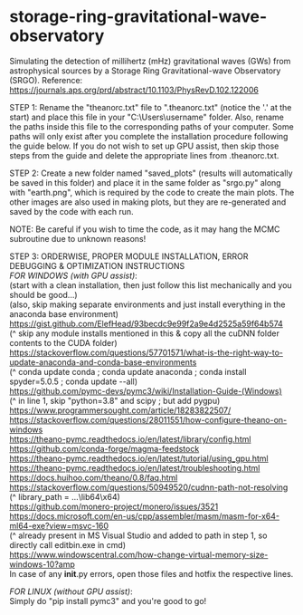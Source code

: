 # storage-ring-gravitational-wave-observatory
Simulating the detection of millihertz (mHz) gravitational waves (GWs) from astrophysical sources by a Storage Ring Gravitational-wave Observatory (SRGO). Reference: https://journals.aps.org/prd/abstract/10.1103/PhysRevD.102.122006

STEP 1: Rename the "theanorc.txt" file to ".theanorc.txt" (notice the '.' at the start) and place this file in your "C:\Users\username" folder. Also, rename the paths inside this file to the corresponding paths of your computer. Some paths will only exist after you complete the installation procedure following the guide below. If you do not wish to set up GPU assist, then skip those steps from the guide and delete the appropriate lines from .theanorc.txt.

STEP 2: Create a new folder named "saved_plots" (results will automatically be saved in this folder) and place it in the same folder as "srgo.py" along with "earth.png", which is required by the code to create the main plots. The other images are also used in making plots, but they are re-generated and saved by the code with each run.

NOTE: Be careful if you wish to time the code, as it may hang the MCMC subroutine due to unknown reasons!

STEP 3: ORDERWISE, PROPER MODULE INSTALLATION, ERROR DEBUGGING & OPTIMIZATION INSTRUCTIONS <br />
*FOR WINDOWS (with GPU assist)*: <br />
(start with a clean installation, then just follow this list mechanically and you should be good...) <br />
(also, skip making separate environments and just install everything in the anaconda base environment) <br />
https://gist.github.com/ElefHead/93becdc9e99f2a9e4d2525a59f64b574 <br />
(^ skip any module installs mentioned in this & copy all the cuDNN folder contents to the CUDA folder) <br />
https://stackoverflow.com/questions/57701571/what-is-the-right-way-to-update-anaconda-and-conda-base-environments <br />
(^ conda update conda ; conda update anaconda ; conda install spyder=5.0.5 ; conda update --all) <br />
https://github.com/pymc-devs/pymc3/wiki/Installation-Guide-(Windows) <br />
(^ in line 1, skip "python=3.8" and scipy ; but add pygpu) <br />
https://www.programmersought.com/article/18283822507/ <br />
https://stackoverflow.com/questions/28011551/how-configure-theano-on-windows <br />
https://theano-pymc.readthedocs.io/en/latest/library/config.html <br />
https://github.com/conda-forge/magma-feedstock <br />
https://theano-pymc.readthedocs.io/en/latest/tutorial/using_gpu.html <br />
https://theano-pymc.readthedocs.io/en/latest/troubleshooting.html <br />
https://docs.huihoo.com/theano/0.8/faq.html <br />
https://stackoverflow.com/questions/50949520/cudnn-path-not-resolving <br />
(^ library_path = ...\lib64\x64) <br />
https://github.com/monero-project/monero/issues/3521 <br />
https://docs.microsoft.com/en-us/cpp/assembler/masm/masm-for-x64-ml64-exe?view=msvc-160 <br />
(^ already present in MS Visual Studio and added to path in step 1, so directly call editbin.exe in cmd) <br />
https://www.windowscentral.com/how-change-virtual-memory-size-windows-10?amp <br />
In case of any __init__.py errors, open those files and hotfix the respective lines. 

*FOR LINUX (without GPU assist)*: <br />
Simply do "pip install pymc3" and you're good to go!
